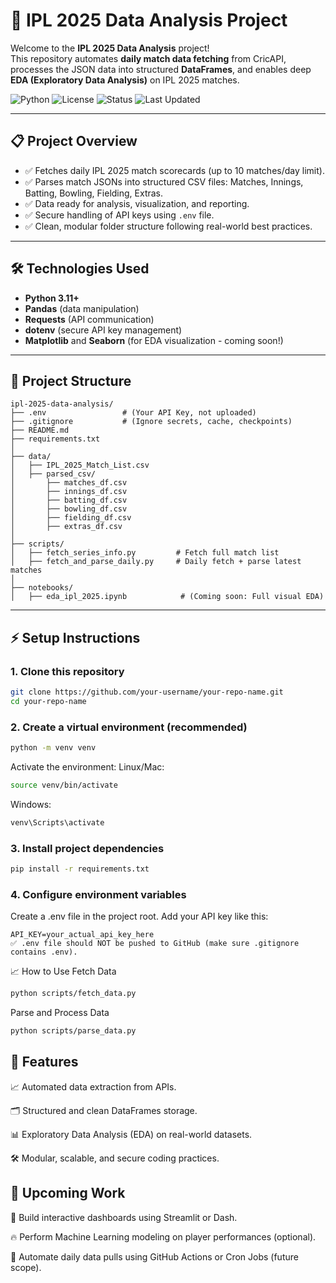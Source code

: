 # 🏏 IPL 2025 Data Analysis Project

Welcome to the **IPL 2025 Data Analysis** project!  
This repository automates **daily match data fetching** from CricAPI, processes the JSON data into structured **DataFrames**, and enables deep **EDA (Exploratory Data Analysis)** on IPL 2025 matches.

![Python](https://img.shields.io/badge/Python-3.11-blue?logo=python)
![License](https://img.shields.io/badge/License-MIT-green)
![Status](https://img.shields.io/badge/Status-Ongoing-blue)
![Last Updated](https://img.shields.io/badge/Last%20Updated-April%202025-orange)

---

## 📋 Project Overview

- ✅ Fetches daily IPL 2025 match scorecards (up to 10 matches/day limit).
- ✅ Parses match JSONs into structured CSV files: Matches, Innings, Batting, Bowling, Fielding, Extras.
- ✅ Data ready for analysis, visualization, and reporting.
- ✅ Secure handling of API keys using `.env` file.
- ✅ Clean, modular folder structure following real-world best practices.

---

## 🛠️ Technologies Used

- **Python 3.11+**
- **Pandas** (data manipulation)
- **Requests** (API communication)
- **dotenv** (secure API key management)
- **Matplotlib** and **Seaborn** (for EDA visualization - coming soon!)

---

## 📂 Project Structure

```plaintext
ipl-2025-data-analysis/
├── .env                 # (Your API Key, not uploaded)
├── .gitignore           # (Ignore secrets, cache, checkpoints)
├── README.md
├── requirements.txt
│
├── data/
│   ├── IPL_2025_Match_List.csv
│   ├── parsed_csv/
│       ├── matches_df.csv
│       ├── innings_df.csv
│       ├── batting_df.csv
│       ├── bowling_df.csv
│       ├── fielding_df.csv
│       ├── extras_df.csv
│
├── scripts/
│   ├── fetch_series_info.py         # Fetch full match list
│   ├── fetch_and_parse_daily.py     # Daily fetch + parse latest matches
│
├── notebooks/
│   ├── eda_ipl_2025.ipynb            # (Coming soon: Full visual EDA)
```

---

## ⚡ Setup Instructions

### 1. Clone this repository

```bash
git clone https://github.com/your-username/your-repo-name.git
cd your-repo-name
```
### 2. Create a virtual environment (recommended)
```bash
python -m venv venv
```
Activate the environment:
Linux/Mac:

```bash
source venv/bin/activate
```

Windows:

```bash
venv\Scripts\activate
```

### 3. Install project dependencies
```bash
pip install -r requirements.txt
```

### 4. Configure environment variables
Create a .env file in the project root.
Add your API key like this:

```plaintext
API_KEY=your_actual_api_key_here
✅ .env file should NOT be pushed to GitHub (make sure .gitignore contains .env).
```

📈 How to Use
Fetch Data
```bash
python scripts/fetch_data.py
```

Parse and Process Data
```bash
python scripts/parse_data.py
```

## 🎯 Features
📈 Automated data extraction from APIs.

🗂 Structured and clean DataFrames storage.

📊 Exploratory Data Analysis (EDA) on real-world datasets.

🛠 Modular, scalable, and secure coding practices.


## 🚀 Upcoming Work
🚀 Build interactive dashboards using Streamlit or Dash.

🔥 Perform Machine Learning modeling on player performances (optional).

🤖 Automate daily data pulls using GitHub Actions or Cron Jobs (future scope).


